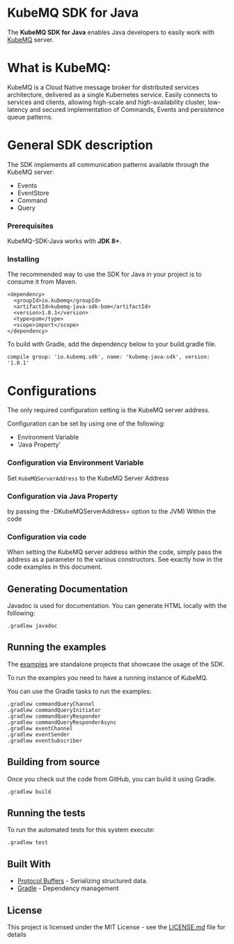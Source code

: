 # KubeMQ SDK for Java

The **KubeMQ SDK for Java** enables Java developers to easily work with [KubeMQ](https://kubemq.io/) server. 

# What is KubeMQ:
KubeMQ is a Cloud Native message broker for distributed services architecture, delivered as a single Kubernetes service.
Easily connects to services and clients, allowing high-scale and high-availability cluster, low-latency and secured implementation of Commands, Events and persistence queue patterns.

# General SDK description
The SDK implements all communication patterns available through the KubeMQ server:
- Events
- EventStore
- Command
- Query

### Prerequisites

KubeMQ-SDK-Java works with **JDK 8+**.

### Installing
 
The recommended way to use the SDK for Java in your project is to consume it from Maven.

```
<dependency>
  <groupId>io.kubemq</groupId>
  <artifactId>kubemq-java-sdk-bom</artifactId>
  <version>1.0.1</version>
  <type>pom</type>
  <scope>import</scope>
</dependency>
```

To build with Gradle, add the dependency below to your build.gradle file.

```
compile group: 'io.kubemq.sdk', name: 'kubemq-java-sdk', version: '1.0.1'
```

# Configurations
The only required configuration setting is the KubeMQ server address.

Configuration can be set by using one of the following:
- Environment Variable
- 'Java Property' 


### Configuration via Environment Variable
Set `KubeMQServerAddress` to the KubeMQ Server Address


### Configuration via Java Property
by passing the -DKubeMQServerAddress= option to the JVM)
Within the code

### Configuration via code
When setting the KubeMQ server address within the code, simply pass the address as a parameter to the various constructors.
See exactly how in the code examples in this document.

## Generating Documentation

Javadoc is used for documentation. You can generate HTML locally with the following:

```
.gradlew javadoc
```

## Running the examples

The [examples](https://github.com/kubemq-io/Java_SDK/tree/v1.0.1/examples) 
are standalone projects that showcase the usage of the SDK.

To run the examples you need to have a running instance of KubeMQ. 

You can use the Gradle tasks to run the examples:

```
.gradlew commandQueryChannel
.gradlew commandQueryInitiator
.gradlew commandQueryResponder
.gradlew commandQueryResponderAsync
.gradlew eventChannel
.gradlew eventSender
.gradlew eventSubscriber
```

## Building from source

Once you check out the code from GitHub, you can build it using Gradle.

```
.gradlew build
```

## Running the tests

To run the automated tests for this system execute:

```
.gradlew test
```

## Built With

* [Protocol Buffers](https://developers.google.com/protocol-buffers/) - Serializing structured data.
* [Gradle](https://gradle.org/) - Dependency management

## License

This project is licensed under the MIT License - see the [LICENSE.md](LICENSE) file for details
